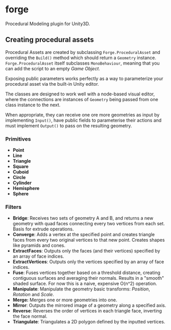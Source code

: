 # forge

Procedural Modeling plugin for Unity3D.

## Creating procedural assets

Procedural Assets are created by subclassing `Forge.ProceduralAsset` and overriding the `Build()` method which should return a `Geometry` instance. `Forge.ProceduralAsset` itself subclasses `MonoBehaviour`, meaning that you can add the script to an empty _Game Object_.

Exposing public parameters works perfectly as a way to parameterize your procedural asset via the built-in Unity editor.

The classes are designed to work well with a node-based visual editor, where the connections are instances of `Geometry` being passed from one class instance to the next.

When appropriate, they can receive one ore more geometries as input by implementing `Input()`, have public fields to parameterise their actions and must implement `Output()` to pass on the resulting geometry.

### Primitives

- __Point__
- __Line__
- __Triangle__
- __Square__
- __Cuboid__
- __Circle__
- __Cylinder__
- __Hemisphere__
- __Sphere__

### Filters

- __Bridge__: Receives two sets of geometry A and B, and returns a new geometry with quad faces connecting every two vertices from each set. Basis for extrude operations.
- __Converge__: Adds a vertex at the specified point and creates triangle faces from every two original vertices to that new point. Creates shapes like pyramids and cones.
- __ExtractFaces__: Outputs only the faces (and their vertices) specified by an array of face indices.
- __ExtractVertices__: Outputs only the vertices specified by an array of face indices.
- __Fuse__: Fuses vertices together based on a threshold distance, creating contiguous surfaces and averaging their normals. Results in a "smooth" shaded surface. For now this is a naive, expensive O(n^2) operation.
- __Manipulate__: Manipulate the geometry basic transforms: _Position_, _Rotation_ and _Scale_.
- __Merge:__ Merges one or more geometries into one.
- __Mirror__: Outputs the mirrored image of a geometry along a specified axis.
- __Reverse__: Reverses the order of vertices in each triangle face, inverting the face normal.
- __Triangulate__: Triangulates a 2D polygon defined by the inputted vertices.